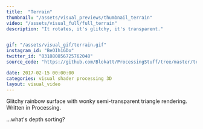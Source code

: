 ```yaml
---
title:  "Terrain"
thumbnail: "/assets/visual_previews/thumbnail_terrain"
video: "/assets/visual_full/full_terrain"
description: "It rotates, it's glitchy, it's transparent."


gif: "/assets/visual_gif/terrain.gif"
instagram_id: "BeOIh1GDo"
twitter_id: "831880856725762048" 
source_code: "https://github.com/Blokatt/ProcessingStuff/tree/master/terrain" 

date: 2017-02-15 00:00:00
categories: visual shader processing 3D
layout: visual_video
---
```

Glitchy rainbow surface with wonky semi-transparent triangle rendering. Written in Processing.

...what's depth sorting?  